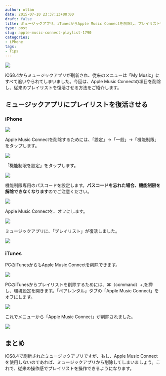 ```yaml
---
author: ottan
date: 2015-07-10 23:37:13+00:00
draft: false
title: ミュージックアプリ、iTunesからApple Music Connectを削除し、プレイリストを復活させる方法
type: post
slug: apple-music-connect-playlist-1790
categories:
- iPhone
tags:
- Tips
---
```


![](/uploads/2015/07/150710-55a0575b5fcea.jpg)






iOS8.4からミュージックアプリが刷新され、従来のメニューは「My Music」にすべて追いやられてしまいました。今回は、Apple Music Connectの項目を削除し、従来のプレイリストを復活させる方法をご紹介します。





## ミュージックアプリにプレイリストを復活させる





### iPhone





![](/uploads/2015/07/150710-55a057333189f.png)






Apple Music Connectを削除するためには、「設定」→「一般」→「機能制限」をタップします。





![](/uploads/2015/07/150710-55a05738cd901.png)






「機能制限を設定」をタップします。





![](/uploads/2015/07/150710-55a0573c003fc.png)






機能制限専用のパスコードを設定します。**パスコードを忘れた場合、機能制限を解除できなくなります**のでご注意ください。





![](/uploads/2015/07/150710-55a057401292b.png)






Apple Music Connectを、オフにします。





![](/uploads/2015/07/150710-55a0574512d54.png)






ミュージックアプリに、「プレイリスト」が復活しました。





![](/uploads/2015/07/150710-55a0574b48903.png)






### iTunes





PCのiTunesからもApple Music Connectを削除できます。





![](/uploads/2015/07/150710-55a0574fe6c7e.png)






PCのiTunesからプレイリストを削除するためには、⌘（command）+,を押し、環境設定を開きます。「ペアレンタル」タブの「Apple Music Connect」をオフにします。





![](/uploads/2015/07/150710-55a05757bd8bb.png)






これでメニューから「Apple Music Connect」が削除されました。





![](/uploads/2015/07/150710-55a0575402854.png)






## まとめ





iOS8.4で刷新されたミュージックアプリですが、もし、Apple Music Connectを使用しないのであれば、ミュージックアプリから削除してしまいましょう。これで、従来の操作感でプレイリストを操作できるようになります。
